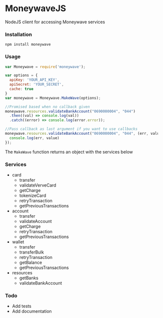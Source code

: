 # MoneywaveJS
NodeJS client for accessing Moneywave services

### Installation

```
npm install moneywave
```

### Usage

```js
var Moneywave = require('moneywave');

var options = {
  apiKey: 'YOUR_API_KEY',
  apiSecret: 'YOUR_SECRET',
  cache: true
}
var moneywave = Moneywave.MakeWave(options);

//Promised based when no callback given
moneywave.resources.validateBankAccount("0690000004", "044")
  .then((val) => console.log(val))
  .catch((error) => console.log(error.error));

//Pass callback as last argument if you want to use callbacks
moneywave.resources.validateBankAccount("0690000004", "044", (err, value) => {
  console.log(err, value)
});

```

The `MakeWave` function returns an object with the services below

### Services

- card
  - transfer
  - validateVerveCard
  - getCharge
  - tokenizeCard
  - retryTransaction
  - getPreviousTransactions
- account
  - transfer
  - validateAccount
  - getCharge
  - retryTransaction
  - getPreviousTransactions
- wallet
  - transfer
  - transferBulk
  - retryTransaction
  - getBalance
  - getPreviousTransactions
- resources
  - getBanks
  - validateBankAccount


### Todo

- Add tests
- Add documentation
